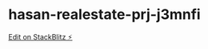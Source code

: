 # hasan-realestate-prj-j3mnfi

[Edit on StackBlitz ⚡️](https://stackblitz.com/edit/hasan-realestate-prj-j3mnfi)